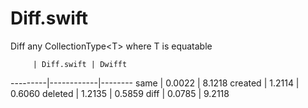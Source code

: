 # Diff.swift
Diff any CollectionType&lt;T> where T is equatable

         | Diff.swift | Dwifft 
---------|------------|--------
 same    |   0.0022   | 8.1218
 created |   1.2114   | 0.6060
 deleted |   1.2135   | 0.5859
 diff    |   0.0785   | 9.2118

